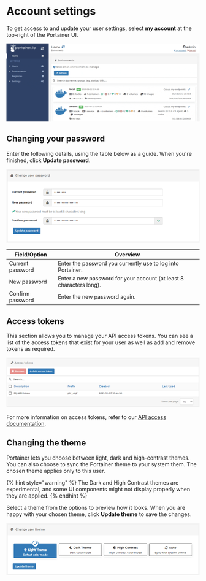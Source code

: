 # Account settings

To get access to and update your user settings, select **my account** at the top-right of the Portainer UI.

![](../.gitbook/assets/account-settings-1.gif)

## Changing your password

Enter the following details, using the table below as a guide. When you're finished, click **Update password**.

![](../.gitbook/assets/account-settings-2.png)

| Field/Option     | Overview                                                            |
| ---------------- | ------------------------------------------------------------------- |
| Current password | Enter the password you currently use to log into Portainer.         |
| New password     | Enter a new password for your account (at least 8 characters long). |
| Confirm password | Enter the new password again.                                       |

## Access tokens

This section allows you to manage your API access tokens. You can see a list of the access tokens that exist for your user as well as add and remove tokens as required.

![](../.gitbook/assets/2.11-account-settings-accesstokens.png)

For more information on access tokens, refer to our [API access documentation](../api/access.md).

## Changing the theme

Portainer lets you choose between light, dark and high-contrast themes. You can also choose to sync the Portainer theme to your system them. The chosen theme applies only to this user.

{% hint style="warning" %}
The Dark and High Contrast themes are experimental, and some UI components might not display properly when they are applied.
{% endhint %}

Select a theme from the options to preview how it looks. When you are happy with your chosen theme, click **Update theme** to save the changes.

![](../.gitbook/assets/2.11-account-settings-theme.png)

